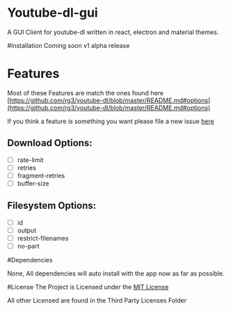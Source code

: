 # Youtube-dl-gui

A GUI Client for youtube-dl written in react, electron and material themes.

#Installation
Coming soon v1 alpha release

# Features
Most of these Features are match the ones found here [https://github.com/rg3/youtube-dl/blob/master/README.md#options](https://github.com/rg3/youtube-dl/blob/master/README.md#options)

If you think a feature is something you want please file a new issue [here](https://github.com/puranjayjain/Youtube-dl-gui/issues)

## Download Options:
- [ ] rate-limit
- [ ] retries
- [ ] fragment-retries
- [ ] buffer-size

## Filesystem Options:
- [ ] id
- [ ] output
- [ ] restrict-filenames
- [ ] no-part

#Dependencies

None, All dependencies will auto install with the app now as far as possible.

#License
The Project is Licensed under the [MIT License](https://github.com/puranjayjain/Youtube-dl-gui/blob/master/LICENSE)

All other Licensed are found in the Third Party Licenses Folder
